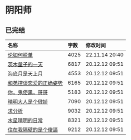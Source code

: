 # 阴阳师

## 已完结

|名称|字数|修改时间|
|:-|:-|:-|
|[论如何脱单](论如何脱单.md)|4025|22.11.14 20:40|
|[茨木童子的一天](茨木童子的一天.md)|6817|20.12.12 09:51|
|[海底月是天上月](海底月是天上月.md)|4553|20.12.12 09:51|
|[和弟控谈恋爱的正确姿势](和弟控谈恋爱的正确姿势.md)|6165|20.12.12 09:51|
|[你，鬼使黑，哥哥](你，鬼使黑，哥哥.md)|5183|20.12.12 09:51|
|[晴明大人是个傲娇](晴明大人是个傲娇.md)|7090|20.12.12 09:51|
|[求分析](求分析.md)|9032|20.12.12 09:51|
|[水星晴明的日常](水星晴明的日常.md)|8321|20.12.12 09:51|
|[住在我隔壁的是个傻逼](住在我隔壁的是个傻逼.md)|9212|20.12.12 09:51|
